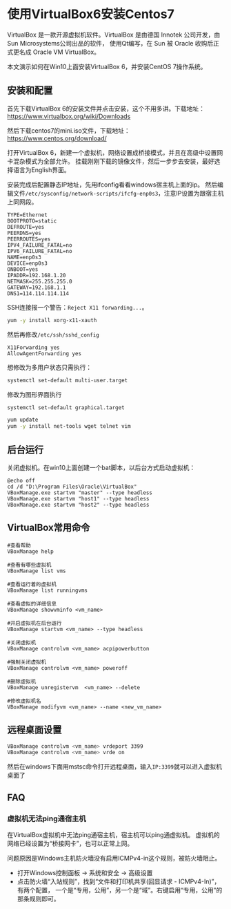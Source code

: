 # 使用VirtualBox6安装Centos7

VirtualBox 是一款开源虚拟机软件。VirtualBox 是由德国 Innotek 公司开发，由Sun Microsystems公司出品的软件，
使用Qt编写，在 Sun 被 Oracle 收购后正式更名成 Oracle VM
VirtualBox。

本文演示如何在Win10上面安装VirtualBox 6，并安装CentOS 7操作系统。

## 安装和配置

首先下载VirtualBox 6的安装文件并点击安装，这个不用多讲。下载地址：<https://www.virtualbox.org/wiki/Downloads>

然后下载centos7的mini.iso文件，下载地址：<https://www.centos.org/download/>

打开VirtualBox 6，新建一个虚拟机，网络设置成桥接模式，并且在高级中设置网卡混杂模式为全部允许。
挂载刚刚下载的镜像文件，然后一步步去安装，最好选择语言为English界面。

安装完成后配置静态IP地址，先用ifconfig看看windows宿主机上面的ip。
然后编辑文件`/etc/sysconfig/network-scripts/ifcfg-enp0s3`，注意IP设置为跟宿主机上同网段。

```
TYPE=Ethernet
BOOTPROTO=static
DEFROUTE=yes
PEERDNS=yes
PEERROUTES=yes
IPV4_FAILURE_FATAL=no
IPV6_FAILURE_FATAL=no
NAME=enp0s3
DEVICE=enp0s3
ONBOOT=yes
IPADDR=192.168.1.20
NETMASK=255.255.255.0
GATEWAY=192.168.1.1
DNS1=114.114.114.114
```

SSH连接报一个警告：`Reject X11 forwarding...`。

```bash
yum -y install xorg-x11-xauth
```

然后再修改`/etc/ssh/sshd_config`

```
X11Forwarding yes
AllowAgentForwarding yes
```

想修改为多用户状态只需执行：

```bash
systemctl set-default multi-user.target
```

修改为图形界面执行

```bash
systemctl set-default graphical.target
```

```bash
yum update
yum -y install net-tools wget telnet vim
```

## 后台运行

关闭虚拟机。在win10上面创建一个bat脚本，以后台方式启动虚拟机：

```
@echo off
cd /d "D:\Program Files\Oracle\VirtualBox"
VBoxManage.exe startvm "master" --type headless
VBoxManage.exe startvm "host1" --type headless
VBoxManage.exe startvm "host2" --type headless
```

## VirtualBox常用命令

```
#查看帮助
VBoxManage help

#查看有哪些虚拟机
VBoxManage list vms
 
#查看运行着的虚拟机
VBoxManage list runningvms
 
#查看虚拟的详细信息
VBoxManage showvminfo <vm_name>

#开启虚拟机在后台运行
VBoxManage startvm <vm_name> --type headless
 
#关闭虚拟机
VBoxManage controlvm <vm_name> acpipowerbutton
 
#强制关闭虚拟机
VBoxManage controlvm <vm_name> poweroff

#删除虚拟机
VBoxManage unregistervm  <vm_name> --delete

#修改虚拟机名
VBoxManage modifyvm <vm_name> --name <new_vm_name>
```

## 远程桌面设置

```bash
VBoxManage controlvm <vm_name> vrdeport 3399 
VBoxManage controlvm <vm_name> vrde on 
```

然后在windows下面用mstsc命令打开远程桌面，输入`IP:3399`就可以进入虚拟机桌面了

## FAQ

### 虚拟机无法ping通宿主机
在VirtualBox虚拟机中无法ping通宿主机，宿主机可以ping通虚拟机。
虚拟机的网络已经设置为“桥接网卡”，也可以正常上网。

问题原因是Windows主机防火墙没有启用ICMPv4-in这个规则，被防火墙阻止。

* 打开Windows控制面板 -> 系统和安全 -> 高级设置
* 点击防火墙“入站规则”，找到“文件和打印机共享(回显请求 - ICMPv4-In)”，有两个配置，
一个是“专用，公用”，另一个是“域”。右键启用“专用，公用”的那条规则即可。

